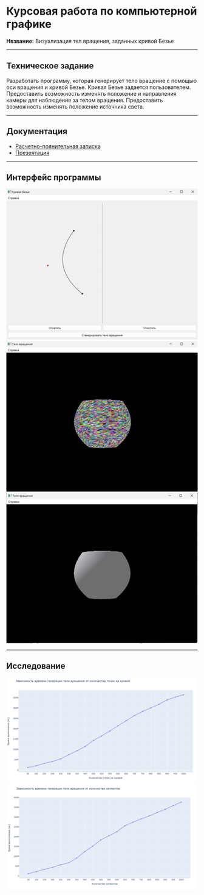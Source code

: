 # Курсовая работа по компьютерной графике

**Нвзвание:** Визуализация тел вращения, заданных кривой Безье

---

## Техническое задание

Разработать программу, которая генерирует тело вращение с помощью оси вращения и кривой Безье. Кривая Безье задается пользователем. Предоставить возможность изменять положение и направления камеры для наблюдения за телом вращения. Предоставить  возможность изменять положение источника света.

---

## Документация

- [Расчетно-поянительная записка](./docs/rpz/report.pdf)
- [Презентация](./docs/presentation/presentation.pdf)

---

## Интерфейс программы

![bezier_info](./docs/rpz/src/images/interface/bezier.png)
![gen_body](./docs/rpz/src/images/interface/gen_body.png)
![light_body](./docs/rpz/src/images/interface/light_body.png)

---

## Исследование

![point_plot](./docs/rpz/src/images/plots/point_plot.png)
![seg_plot](./docs/rpz/src/images/plots/seg_plot.png)
